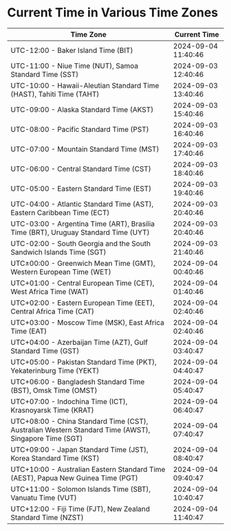 # Current Time in Various Time Zones

| Time Zone | Current Time |
|-----------|--------------|
| UTC-12:00 - Baker Island Time (BIT) | 2024-09-04 11:40:46 |
| UTC-11:00 - Niue Time (NUT), Samoa Standard Time (SST) | 2024-09-03 12:40:46 |
| UTC-10:00 - Hawaii-Aleutian Standard Time (HAST), Tahiti Time (TAHT) | 2024-09-03 13:40:46 |
| UTC-09:00 - Alaska Standard Time (AKST) | 2024-09-03 15:40:46 |
| UTC-08:00 - Pacific Standard Time (PST) | 2024-09-03 16:40:46 |
| UTC-07:00 - Mountain Standard Time (MST) | 2024-09-03 17:40:46 |
| UTC-06:00 - Central Standard Time (CST) | 2024-09-03 18:40:46 |
| UTC-05:00 - Eastern Standard Time (EST) | 2024-09-03 19:40:46 |
| UTC-04:00 - Atlantic Standard Time (AST), Eastern Caribbean Time (ECT) | 2024-09-03 20:40:46 |
| UTC-03:00 - Argentina Time (ART), Brasília Time (BRT), Uruguay Standard Time (UYT) | 2024-09-03 20:40:46 |
| UTC-02:00 - South Georgia and the South Sandwich Islands Time (SGT) | 2024-09-03 21:40:46 |
| UTC±00:00 - Greenwich Mean Time (GMT), Western European Time (WET) | 2024-09-04 00:40:46 |
| UTC+01:00 - Central European Time (CET), West Africa Time (WAT) | 2024-09-04 01:40:46 |
| UTC+02:00 - Eastern European Time (EET), Central Africa Time (CAT) | 2024-09-04 02:40:46 |
| UTC+03:00 - Moscow Time (MSK), East Africa Time (EAT) | 2024-09-04 02:40:46 |
| UTC+04:00 - Azerbaijan Time (AZT), Gulf Standard Time (GST) | 2024-09-04 03:40:47 |
| UTC+05:00 - Pakistan Standard Time (PKT), Yekaterinburg Time (YEKT) | 2024-09-04 04:40:47 |
| UTC+06:00 - Bangladesh Standard Time (BST), Omsk Time (OMST) | 2024-09-04 05:40:47 |
| UTC+07:00 - Indochina Time (ICT), Krasnoyarsk Time (KRAT) | 2024-09-04 06:40:47 |
| UTC+08:00 - China Standard Time (CST), Australian Western Standard Time (AWST), Singapore Time (SGT) | 2024-09-04 07:40:47 |
| UTC+09:00 - Japan Standard Time (JST), Korea Standard Time (KST) | 2024-09-04 08:40:47 |
| UTC+10:00 - Australian Eastern Standard Time (AEST), Papua New Guinea Time (PGT) | 2024-09-04 09:40:47 |
| UTC+11:00 - Solomon Islands Time (SBT), Vanuatu Time (VUT) | 2024-09-04 10:40:47 |
| UTC+12:00 - Fiji Time (FJT), New Zealand Standard Time (NZST) | 2024-09-04 11:40:47 |
